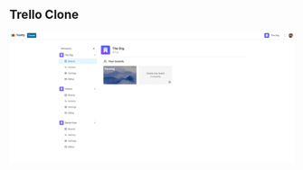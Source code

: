 ## Trello Clone

<p align="center">
<img alt='/' src="/public/images/trello.jpg" width="900px" height="auto"/>
</p>
